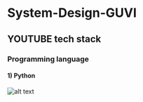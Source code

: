 # System-Design-GUVI

## YOUTUBE tech stack

### Programming language
#### 1) Python
![alt text](https://raw.githubusercontent.com/ServiceStack/Assets/master/img/livedemos/techstacks/python-logo.png)